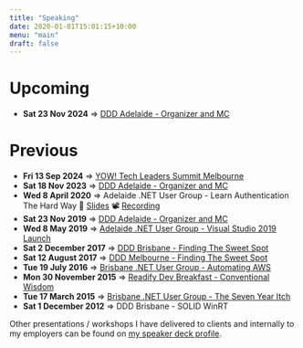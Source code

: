 ```yaml
---
title: "Speaking"
date: 2020-01-01T15:01:15+10:00
menu: "main"
draft: false
---
```


# Upcoming

* **Sat 23 Nov 2024** => [DDD Adelaide - Organizer and MC](https://dddadelaide.com)

<script type="text/javascript" src="https://sessionize.com/api/speaker/sessions/f846ad20-530a-4e34-8ef8-476fa83c59c4/0x0x5949f6x"></script>

# Previous

* **Fri 13 Sep 2024** => [YOW! Tech Leaders Summit Melbourne](https://yowcon.com/tech-leaders-melbourne-2024/speakers/3617/andrew-best)
* **Sat 18 Nov 2023** => [DDD Adelaide - Organizer and MC](https://dddadelaide.com)
* **Wed 8 April 2020** => Adelaide .NET User Group - Learn Authentication The Hard Way 📜 [Slides](https://speakerdeck.com/andrewabest/learn-authentication-the-hard-way) 📽 [Recording](https://youtu.be/l2PjqAn_Iy4)
* **Sat 23 Nov 2019** => [DDD Adelaide - Organizer and MC](https://dddadelaide.com)
* **Wed 8 May 2019** => [Adelaide .NET User Group - Visual Studio 2019 Launch](https://github.com/adelaide-dotnet/meeting-logistics/wiki/Speaker-history)
* **Sat 2 December 2017** => [DDD Brisbane - Finding The Sweet Spot](https://speakerdeck.com/andrewabest/finding-the-sweet-spot)
* **Sat 12 August 2017** => [DDD Melbourne - Finding The Sweet Spot](https://speakerdeck.com/andrewabest/finding-the-sweet-spot)
* **Tue 19 July 2016** => [Brisbane .NET User Group - Automating AWS](https://speakerdeck.com/andrewabest/automating-aws)
* **Mon 30 November 2015** => [Readify Dev Breakfast - Conventional Wisdom](https://speakerdeck.com/andrewabest/conventional-wisdom)
* **Tue 17 March 2015** => [Brisbane .NET User Group - The Seven Year Itch](https://speakerdeck.com/andrewabest/seven-year-itch)
* **Sat 1 December 2012** => DDD Brisbane - SOLID WinRT

Other presentations / workshops I have delivered to clients and internally to my employers can be found on [my speaker deck profile](https://speakerdeck.com/andrewabest).